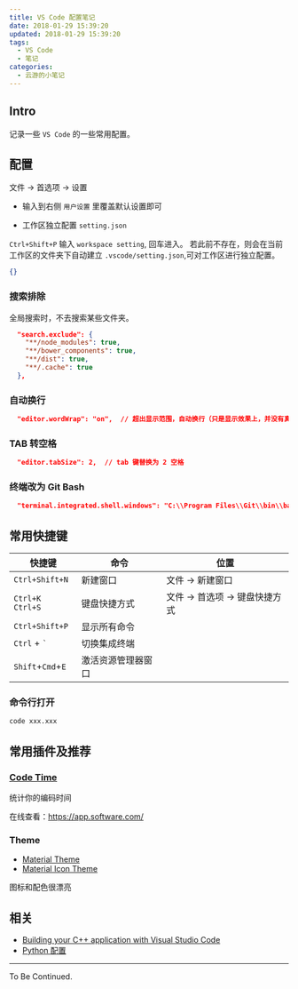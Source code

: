 ```yaml
---
title: VS Code 配置笔记
date: 2018-01-29 15:39:20
updated: 2018-01-29 15:39:20
tags:
  - VS Code
  - 笔记
categories:
  - 云游的小笔记
---
```


## Intro

记录一些 `VS Code` 的一些常用配置。

<!-- more -->

## 配置

文件 -> 首选项 -> 设置

- 输入到右侧 `用户设置` 里覆盖默认设置即可

- 工作区独立配置 `setting.json`

`Ctrl+Shift+P` 输入 `workspace setting`, 回车进入。
若此前不存在，则会在当前工作区的文件夹下自动建立 `.vscode/setting.json`,可对工作区进行独立配置。

```json
{}
```

### 搜索排除

全局搜索时，不去搜索某些文件夹。

```json
  "search.exclude": {
    "**/node_modules": true,
    "**/bower_components": true,
    "**/dist": true,
    "**/.cache": true
  },
```

### 自动换行

```json
  "editor.wordWrap": "on",  // 超出显示范围，自动换行（只是显示效果上，并没有真正换行）
```

### TAB 转空格

```json
  "editor.tabSize": 2,  // tab 键替换为 2 空格
```

### 终端改为 Git Bash

```json
  "terminal.integrated.shell.windows": "C:\\Program Files\\Git\\bin\\bash.exe",
```

## 常用快捷键

| 快捷键            | 命令               | 位置                           |
| ----------------- | ------------------ | ------------------------------ |
| `Ctrl+Shift+N`    | 新建窗口           | 文件 -> 新建窗口               |
| `Ctrl+K Ctrl+S`   | 键盘快捷方式       | 文件 -> 首选项 -> 键盘快捷方式 |
| `Ctrl+Shift+P`    | 显示所有命令       |
| `Ctrl` + `` ` ``  | 切换集成终端       |
| `Shift`+`Cmd`+`E` | 激活资源管理器窗口 |

### 命令行打开

```sh
code xxx.xxx
```

## 常用插件及推荐

### [Code Time](https://marketplace.visualstudio.com/items?itemName=softwaredotcom.swdc-vscode)

统计你的编码时间

在线查看：<https://app.software.com/>

### Theme

- [Material Theme](https://marketplace.visualstudio.com/items?itemName=Equinusocio.vsc-material-theme)
- [Material Icon Theme](https://marketplace.visualstudio.com/items?itemName=PKief.material-icon-theme)

图标和配色很漂亮

## 相关

- [Building your C++ application with Visual Studio Code](https://devblogs.microsoft.com/cppblog/building-your-c-application-with-visual-studio-code/)
- [Python 配置](https://yunyoujun.cn/note/python-growth-path/#编辑器)

---

To Be Continued.

